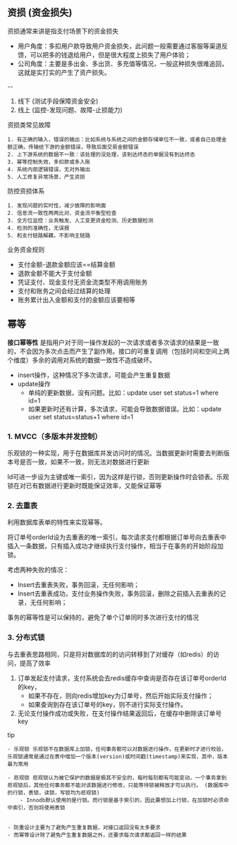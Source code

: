
## 资损 (资金损失)

资损通常来讲是指支付场景下的资金损失

- 用户角度：多扣用户款导致用户资金损失，此问题一般需要通过客服等渠道反馈，可以把多的钱退给用户，但是很大程度上损失了用户体验；
- 公司角度：主要是多出金、多出货、多充值等情况，一般这种损失很难追回，这就是实打实的产生了资产损失。

--

1. 线下 (测试手段保障资金安全)
2. 线上 (监控-发现问题、故障-止损能力)

资损类常见故障
    
    1. 有正确的输入，错误的输出：比如系统与系统之间的金额存储单位不一致，或者自己处理金额正确，传输给下游的金额错误，导致后面交易金额错误
    2. 上下游系统的数据不一致：该处理的没处理，该到达终态的单据没有到达终态
    3. 幂等控制失效，多扣款或多入账
    4. 系统内部逻辑错误，无对外输出
    5. 人工修复异常场景，产生资损

防控资损体系

    1. 发现问题的实时性，减少故障的影响面
    2. 信息流一致性两两比对、资金流平衡型检查
    3. 全方位监控：业务触发、人工变更资金检测、历史数据检测
    4. 检测的准确性，无误报
    5. 和支付链路解藕，不影响主链路

业务资金规则

* 支付金额-退款金额应该==结算金额
* 退款金额不能大于支付金额
* 凭证支付、现金支付无资金流类型不用调用账务
* 支付和账务之间会经过结算的处理
* 账务累计出入金额和支付的金额应该要相等

## 幂等

__接口幂等性__ 是指用户对于同一操作发起的一次请求或者多次请求的结果是一致的，不会因为多次点击而产生了副作用。接口的可重复调用（包括时间和空间上两个维度）多余的调用对系统的数据一致性不造成破坏。

- insert操作，这种情况下多次请求，可能会产生重复数据
- update操作
    - 单纯的更新数据，没有问题。比如：update user set status=1 where id=1
    - 如果更新时还有计算，多次请求，可能会导致数据错误。比如：update user set status=status+1 where id=1

### 1. MVCC（多版本并发控制）

乐观锁的一种实现，用于在数据库并发访问时的情况。当数据更新时需要去判断版本号是否一致，如果不一致，则无法对数据进行更新

Id可进一步设为主键或唯一索引，因为这样是行锁，否则更新操作时会锁表。乐观锁在对已有数据进行更新时既能保证效率，又能保证幂等

### 2. 去重表

利用数据库表单的特性来实现幂等。

将订单号orderId设为去重表的唯一索引，每次请求支付都根据订单号向去重表中插入一条数据，只有插入成功才继续执行支付操作，相当于在事务的开始阶段加锁。

考虑两种失败的情况：

- Insert去重表失败，事务回滚，无任何影响；
- Insert去重表成功，支付业务操作失败，事务回滚，删除之前插入去重表的记录，无任何影响；

事务的幂等性是可以保持的，避免了单个订单同时多次进行支付的情况

### 3. 分布式锁

与去重表思路相同，只是将对数据库的的访问转移到了对缓存（如redis）的访问，提高了效率

1. 订单发起支付请求，支付系统会去redis缓存中查询是否存在该订单号orderId的key，
    - 如果不存在，则向redis增加key为订单号，然后开始实际支付操作；
    - 如果查询到存在该订单号的key，则不进行实际支付操作。
2. 无论支付操作成功或失败，在支付操作结果返回后，在缓存中删除该订单号key



tip

    - 乐观锁 乐观锁不在数据库上加锁，任何事务都可以对数据进行操作，在更新时才进行校验，乐观锁通常是通过在表中增加一个版本(version)或时间戳(timestamp)来实现，其中，版本最为常用

    - 悲观锁 悲观锁认为被它保护的数据是极其不安全的，每时每刻都有可能变动，一个事务拿到悲观锁后，其他任何事务都不能对该数据进行修改，只能等待锁被释放才可以执行。 (数据库中的行锁，表锁，读锁，写锁均为悲观锁)
        - Innodb默认使用的是行锁。而行锁是基于索引的，因此要想加上行锁，在加锁时必须命中索引，否则将使用表锁


    - 防重设计主要为了避免产生重复数据，对接口返回没有太多要求
    - 而幂等设计除了避免产生重复数据之外，还要求每次请求都返回一样的结果